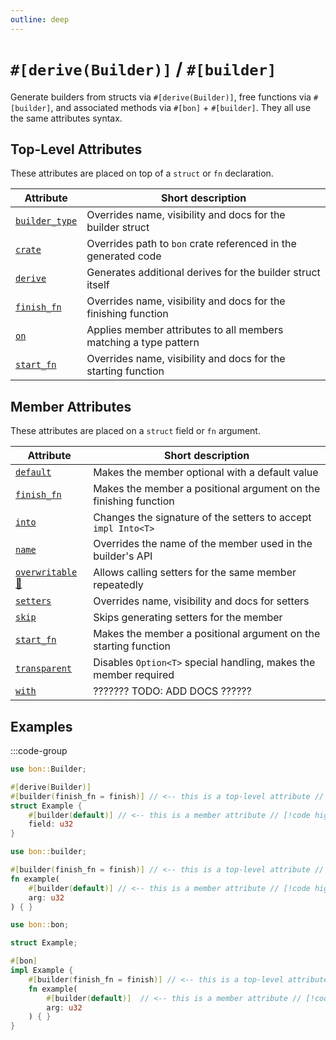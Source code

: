 ```yaml
---
outline: deep
---
```


# `#[derive(Builder)]` / `#[builder]`

Generate builders from structs via `#[derive(Builder)]`, free functions via `#[builder]`, and associated methods via `#[bon]` + `#[builder]`. They all use the same attributes syntax.

## Top-Level Attributes

These attributes are placed on top of a `struct` or `fn` declaration.

| Attribute | Short description
| -- | -- |
| [`builder_type`](./builder/top-level/builder-type) | Overrides name, visibility and docs for the builder struct
| [`crate`](./builder/top-level/crate)               | Overrides path to `bon` crate referenced in the generated code
| [`derive`](./builder/top-level/derive)             | Generates additional derives for the builder struct itself
| [`finish_fn`](./builder/top-level/finish-fn)       | Overrides name, visibility and docs for the finishing function
| [`on`](./builder/top-level/on)                     | Applies member attributes to all members matching a type pattern
| [`start_fn`](./builder/top-level/start-fn)         | Overrides name, visibility and docs for the starting function

## Member Attributes

These attributes are placed on a `struct` field or `fn` argument.

| Attribute | Short description
| -- | -- |
| [`default`](./builder/member/default)              | Makes the member optional with a default value
| [`finish_fn`](./builder/member/finish-fn)          | Makes the member a positional argument on the finishing function
| [`into`](./builder/member/into)                    | Changes the signature of the setters to accept `impl Into<T>`
| [`name`](./builder/member/name)                    | Overrides the name of the member used in the builder's API
| [`overwritable` 🔬](./builder/member/overwritable) | Allows calling setters for the same member repeatedly
| [`setters`](./builder/member/setters)              | Overrides name, visibility and docs for setters
| [`skip`](./builder/member/skip)                    | Skips generating setters for the member
| [`start_fn`](./builder/member/start-fn)            | Makes the member a positional argument on the starting function
| [`transparent`](./builder/member/transparent)      | Disables `Option<T>` special handling, makes the member required
| [`with`](./builder/member/with)                    | ??????? TODO: ADD DOCS ??????

## Examples

:::code-group

```rust [Struct]
use bon::Builder;

#[derive(Builder)]
#[builder(finish_fn = finish)] // <-- this is a top-level attribute // [!code highlight]
struct Example {
    #[builder(default)] // <-- this is a member attribute // [!code highlight]
    field: u32
}
```

```rust [Free function]
use bon::builder;

#[builder(finish_fn = finish)] // <-- this is a top-level attribute // [!code highlight]
fn example(
    #[builder(default)] // <-- this is a member attribute // [!code highlight]
    arg: u32
) { }
```

```rust [Associated method]
use bon::bon;

struct Example;

#[bon]
impl Example {
    #[builder(finish_fn = finish)] // <-- this is a top-level attribute // [!code highlight]
    fn example(
        #[builder(default)]  // <-- this is a member attribute // [!code highlight]
        arg: u32
    ) { }
}
```

